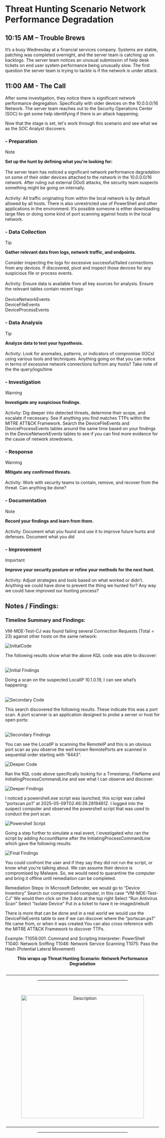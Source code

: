 # Threat Hunting Scenario Network Performance Degradation
## 10:15 AM – Trouble Brews<BR>
It’s a busy Wednesday at a financial services company. Systems are stable, patching was completed overnight, and the server team is catching up on backlogs. The server team notices an unusual submission of help desk tickets on end user system performance being unusually slow. The first question the server team is trying to tackle is if the network is under attack.

## 11:00 AM - The Call<BR>
After some investigation, they notice there is significant network performance degregation. Specifically with older devices on the 10.0.0.0/16 Network. The server team reaches out to the Security Operations Center (SOC) to get some help identifying if there is an attack happening.

Now that the stage is set, let's work through this scenario and see what we as the SOC Analyst discovers.

### - Preparation
> [!NOTE]
> <strong>Set up the hunt by defining what you're looking for:</strong><BR><BR>
The server team has noticed a significant network performance degradation on some of their older devices attached to the network in the 10.0.0.0/16 network. After ruling out external DDoS attacks, the security team suspects something might be going on internally.<BR><BR>
Activity: All traffic originating from within the local network is by default allowed by all hosts. There is also unrestricted use of PowerShell and other applications in the environment. It’s possible someone is either downloading large files or doing some kind of port scanning against hosts in the local network.
### - Data Collection
> [!TIP]
> <strong>Gather relevant data from logs, network traffic, and endpoints.</strong><BR><BR>
Consider inspecting the logs for excessive successful/failed connections from any devices.  If discovered, pivot and inspect those devices for any suspicious file or process events.<BR><BR>
Activity: Ensure data is available from all key sources for analysis.
Ensure the relevant tables contain recent logs:<br><br>
DeviceNetworkEvents<BR>
DeviceFileEvents<BR>
DeviceProcessEvents

### - Data Analysis
> [!TIP]
> <strong>Analyze data to test your hypothesis.</strong><BR><BR>
Activity: Look for anomalies, patterns, or indicators of compromise (IOCs) using various tools and techniques.
Anything going on that you can notice in terms of excessive network connections to/from any hosts? Take note of the the query/logs/time
### - Investigation
> [!WARNING]
> <strong>Investigate any suspicious findings.</strong><BR><BR>
Activity: Dig deeper into detected threats, determine their scope, and escalate if necessary. See if anything you find matches TTPs within the MITRE ATT&CK Framework.
Search the DeviceFileEvents and DeviceProcessEvents tables around the same time based on your findings in the DeviceNetworkEvents tables to see if you can find more evidence for the cause of network slowdowns.
### - Response
> [!WARNING]
> <strong>Mitigate any confirmed threats.</strong><BR><BR>
Activity: Work with security teams to contain, remove, and recover from the threat.
Can anything be done?
### - Documentation
> [!NOTE]
> <strong>Record your findings and learn from them.</strong><BR><BR>
Activity: Document what you found and use it to improve future hunts and defenses.
Document what you did
### - Improvement
> [!IMPORTANT]
> <strong>Improve your security posture or refine your methods for the next hunt.</strong><BR><BR>
Activity: Adjust strategies and tools based on what worked or didn’t.
Anything we could have done to prevent the thing we hunted for? Any way we could have improved our hunting process?

## Notes / Findings:

### Timeline Summary and Findings:

VM-MDE-Test-CJ was found failing several Connection Requests (Total = 23) against other hosts on the same network:

![InitialCode](https://github.com/user-attachments/assets/0a2f2dc5-d91d-47bd-bb13-6c048acf93aa)

The following results show what the above KQL code was able to discover:<BR><BR>

![Initial Findings](https://github.com/user-attachments/assets/53db6895-d85b-4f19-9438-87470aca1d9f)

Doing a scan on the suspected LocalIP 10.1.0.19, I can see what’s happening:<BR><BR>

![Secondary Code](https://github.com/user-attachments/assets/686be94d-eab1-4547-9f52-2af22176f8bd)

This search discovered the following results. These indicate this was a port scan. A port scanner is an application designed to probe a server or host for open ports:<BR><BR>

![Secondary Findings](https://github.com/user-attachments/assets/63ef13ce-f7ce-44fb-979a-564f4e9cb0c4)

You can see the LocalIP is scanning the RemoteIP and this is an obvious port scan as you observe the well known RemotePorts are scanned in sequential order starting with “8443”.

![Deeper Code](https://github.com/user-attachments/assets/e4834ce4-b537-42c9-851e-6322a629925d)

Ran the KQL code above specifically looking for a Timestamp, FileName and InitiatingProcessCommandLine and see what I can observe and discover:

![Deeper Findings](https://github.com/user-attachments/assets/fbc3887a-f50c-4841-921f-abe23eb8fd3c)

I noticed a powershell.exe script was launched, this script was called “portscan.ps1” at 2025-05-09T02:46:39.2819461Z. I logged into the suspect computer and observed the powershell script that was used to conduct the port scan.

![Powershell Script](https://github.com/user-attachments/assets/0dcaa81f-7441-4ec0-8c18-5c15770d56e7)

Going a step further to simulate a real event, I investigated who ran the script by adding AccountName after the InitiatingProcessCommandLine which gave the following results:

![Final Findings](https://github.com/user-attachments/assets/943f4759-bb57-42e9-a2f4-a4c3def1ba12)

You could confront the user and if they say they did not run the script, or know what you’re talking about. We can assume their device is compromised by Malware. So, we would need to quarantine the computer and bring it offline until remediation can be completed.

Remediation Steps:
In Microsoft Defender, we would go to “Device Inventory” 
Search our compromised computer, in this case “VM-MDE-Test-CJ” 
We would then click on the 3 dots at the top right
Select “Run Antivirus Scan”
Select “Isolate Device”
Put in a ticket to have it re-imaged/rebuilt

There is more that can be done and in a real world we would use the DeviceFileEvents table to see if we can discover where the “portscan.ps1” file came from, or when it was created.You can also cross reference with the MITRE ATT&CK Framework to discover TTPs.

Example:
T1059.001: Command and Scripting Interpreter: PowerShell
T1040: Network Sniffing
T1046: Network Service Scanning
T1075: Pass the Hash (Potential Lateral Movement)

<p align="center">
  <strong>This wraps up Threat Hunting Scenario: Network Performance Degradation</strong>
</p>

<p align="center">
____________________________________________________________________________________________________________________________
</p><BR>
<p align="center">
  <img src="https://github.com/user-attachments/assets/357dc7ff-c6d7-4d02-9200-97c028e0a2a7" alt="Description" width="400"/>
</p>
<p align="center">
____________________________________________________________________________________________________________________________
</p>
